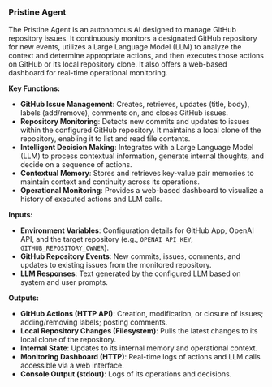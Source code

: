 ### Pristine Agent

The Pristine Agent is an autonomous AI designed to manage GitHub repository issues. It continuously monitors a designated GitHub repository for new events, utilizes a Large Language Model (LLM) to analyze the context and determine appropriate actions, and then executes those actions on GitHub or its local repository clone. It also offers a web-based dashboard for real-time operational monitoring.

**Key Functions:**

*   **GitHub Issue Management**: Creates, retrieves, updates (title, body), labels (add/remove), comments on, and closes GitHub issues.
*   **Repository Monitoring**: Detects new commits and updates to issues within the configured GitHub repository. It maintains a local clone of the repository, enabling it to list and read file contents.
*   **Intelligent Decision Making**: Integrates with a Large Language Model (LLM) to process contextual information, generate internal thoughts, and decide on a sequence of actions.
*   **Contextual Memory**: Stores and retrieves key-value pair memories to maintain context and continuity across its operations.
*   **Operational Monitoring**: Provides a web-based dashboard to visualize a history of executed actions and LLM calls.

**Inputs:**

*   **Environment Variables**: Configuration details for GitHub App, OpenAI API, and the target repository (e.g., `OPENAI_API_KEY`, `GITHUB_REPOSITORY_OWNER`).
*   **GitHub Repository Events**: New commits, issues, comments, and updates to existing issues from the monitored repository.
*   **LLM Responses**: Text generated by the configured LLM based on system and user prompts.

**Outputs:**

*   **GitHub Actions (HTTP API)**: Creation, modification, or closure of issues; adding/removing labels; posting comments.
*   **Local Repository Changes (Filesystem)**: Pulls the latest changes to its local clone of the repository.
*   **Internal State**: Updates to its internal memory and operational context.
*   **Monitoring Dashboard (HTTP)**: Real-time logs of actions and LLM calls accessible via a web interface.
*   **Console Output (stdout)**: Logs of its operations and decisions.